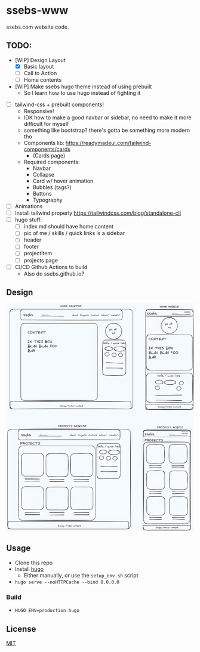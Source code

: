 # ssebs-www

ssebs.com website code. 
 
## TODO:
- [WIP] Design Layout
  - [x] Basic layout
  - [ ] Call to Action
  - [ ] Home contents
- [WIP] Make ssebs hugo theme instead of using prebuilt
  - So I learn how to use hugo instead of fighting it
- [ ] tailwind-css + prebuilt components!
  - Responsive!
  - IDK how to make a good navbar or sidebar, no need to make it more difficult for myself
  - something like bootstrap? there's gotta be something more modern tho
  - Components lib: https://readymadeui.com/tailwind-components/cards
    - (Cards page)
  - Required components:
    - Navbar
    - Collapse
    - Card w/ hover animation
    - Bubbles (tags?)
    - Buttons 
    - Typography
- [ ] Animations
- [ ] Install tailwind properly https://tailwindcss.com/blog/standalone-cli
- [ ] hugo stuff:
  - [ ] index.md should have home content
  - [ ] pic of me / skills / quick links is a sidebar
  - [ ] header
  - [ ] footer
  - [ ] projectItem
  - [ ] projects page
- [ ] CI/CD Github Actions to build
  - Also do ssebs.github.io?

## Design
![home](.excalidraw.png)


## Usage
- Clone this repo
- Install [hugo](https://gohugo.io/)
  - Either manually, or use the `setup_env.sh` script
- `hugo serve --noHTTPCache --bind 0.0.0.0`

### Build
- `HUGO_ENV=production hugo`

## License
[MIT](./LICENSE)
